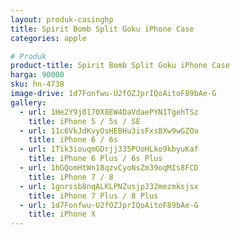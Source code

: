 ```yaml
---
layout: produk-casinghp
title: Spirit Bomb Split Goku iPhone Case
categories: apple

# Produk
product-title: Spirit Bomb Split Goku iPhone Case
harga: 90000
sku: hn-4738
image-drive: 1d7Fonfwu-U2fOZJprIQoAitoF89bAe-G
gallery:
  - url: 1He2Y9j0170X8EW4DaVdaePYN1TgehTSz
    title: iPhone 5 / 5s / SE
  - url: 11c6VkJdKvyOsHEBHu3isFxsBXw9wGZOa
    title: iPhone 6 / 6s
  - url: 1Tik3iouqmGDrjj335PUoHLko9kbyuKaf
    title: iPhone 6 Plus / 6s Plus
  - url: 1hGQomHtWn18qzvCyoNsZm39oqMIs8FCD
    title: iPhone 7 / 8
  - url: 1gnrssb8nqALKLPNZusjpJ32mezmksjsx
    title: iPhone 7 Plus / 8 Plus
  - url: 1d7Fonfwu-U2fOZJprIQoAitoF89bAe-G
    title: iPhone X
---
```


